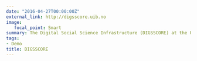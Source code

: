 ```yaml
---
date: "2016-04-27T00:00:00Z"
external_link: http://digsscore.uib.no
image:
   focal_point: Smart
summary: The Digital Social Science Infrastructure (DIGSSCORE) at the University of Bergen  `external_link`.
tags:
- Demo
title: DIGSSCORE
---
```

